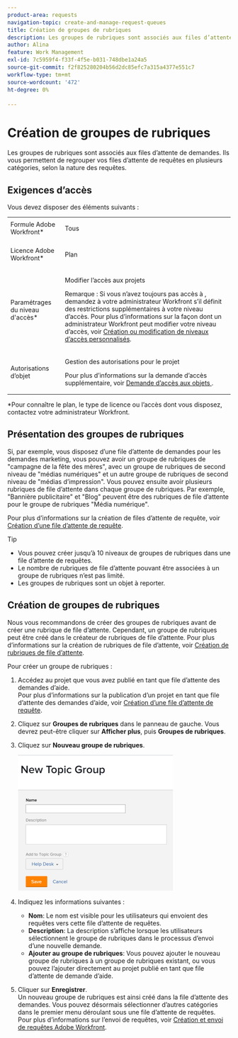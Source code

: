 ```yaml
---
product-area: requests
navigation-topic: create-and-manage-request-queues
title: Création de groupes de rubriques
description: Les groupes de rubriques sont associés aux files d’attente de demandes. Ils vous permettent de regrouper vos files d’attente de requêtes en plusieurs catégories, selon la nature des requêtes.
author: Alina
feature: Work Management
exl-id: 7c5959f4-f33f-4f5e-b031-748dbe1a24a5
source-git-commit: f2f825280204b56d2dc85efc7a315a4377e551c7
workflow-type: tm+mt
source-wordcount: '472'
ht-degree: 0%

---
```


# Création de groupes de rubriques

Les groupes de rubriques sont associés aux files d’attente de demandes. Ils vous permettent de regrouper vos files d’attente de requêtes en plusieurs catégories, selon la nature des requêtes.

## Exigences d’accès

Vous devez disposer des éléments suivants :

<table style="table-layout:auto"> 
 <col> 
 <col> 
 <tbody> 
  <tr> 
   <td role="rowheader">Formule Adobe Workfront*</td> 
   <td> <p>Tous </p> </td> 
  </tr> 
  <tr> 
   <td role="rowheader"> <p role="rowheader">Licence Adobe Workfront*</p> </td> 
   <td> <p>Plan </p> </td> 
  </tr> 
  <tr> 
   <td role="rowheader">Paramétrages du niveau d'accès*</td> 
   <td> <p>Modifier l’accès aux projets</p> <p>Remarque : Si vous n’avez toujours pas accès à , demandez à votre administrateur Workfront s’il définit des restrictions supplémentaires à votre niveau d’accès. Pour plus d’informations sur la façon dont un administrateur Workfront peut modifier votre niveau d’accès, voir <a href="../../../administration-and-setup/add-users/configure-and-grant-access/create-modify-access-levels.md" class="MCXref xref">Création ou modification de niveaux d’accès personnalisés</a>.</p> </td> 
  </tr> 
  <tr> 
   <td role="rowheader">Autorisations d’objet</td> 
   <td> <p> Gestion des autorisations pour le projet</p> <p>Pour plus d’informations sur la demande d’accès supplémentaire, voir <a href="../../../workfront-basics/grant-and-request-access-to-objects/request-access.md" class="MCXref xref">Demande d’accès aux objets </a>.</p> </td> 
  </tr> 
 </tbody> 
</table>

&#42;Pour connaître le plan, le type de licence ou l’accès dont vous disposez, contactez votre administrateur Workfront.

## Présentation des groupes de rubriques

Si, par exemple, vous disposez d’une file d’attente de demandes pour les demandes marketing, vous pouvez avoir un groupe de rubriques de &quot;campagne de la fête des mères&quot;, avec un groupe de rubriques de second niveau de &quot;médias numériques&quot; et un autre groupe de rubriques de second niveau de &quot;médias d’impression&quot;. Vous pouvez ensuite avoir plusieurs rubriques de file d’attente dans chaque groupe de rubriques. Par exemple, &quot;Bannière publicitaire&quot; et &quot;Blog&quot; peuvent être des rubriques de file d’attente pour le groupe de rubriques &quot;Média numérique&quot;.

Pour plus d’informations sur la création de files d’attente de requête, voir [Création d’une file d’attente de requête](../../../manage-work/requests/create-and-manage-request-queues/create-request-queue.md).

>[!TIP]
>
>* Vous pouvez créer jusqu’à 10 niveaux de groupes de rubriques dans une file d’attente de requêtes.
>* Le nombre de rubriques de file d’attente pouvant être associées à un groupe de rubriques n’est pas limité.
>* Les groupes de rubriques sont un objet à reporter.
>


## Création de groupes de rubriques

Nous vous recommandons de créer des groupes de rubriques avant de créer une rubrique de file d’attente. Cependant, un groupe de rubriques peut être créé dans le créateur de rubriques de file d’attente. Pour plus d’informations sur la création de rubriques de file d’attente, voir [Création de rubriques de file d’attente](../../../manage-work/requests/create-and-manage-request-queues/create-queue-topics.md).

Pour créer un groupe de rubriques :

1. Accédez au projet que vous avez publié en tant que file d’attente des demandes d’aide.\
   Pour plus d’informations sur la publication d’un projet en tant que file d’attente des demandes d’aide, voir [Création d’une file d’attente de requête](../../../manage-work/requests/create-and-manage-request-queues/create-request-queue.md).

1. Cliquez sur **Groupes de rubriques** dans le panneau de gauche. Vous devrez peut-être cliquer sur **Afficher plus**, puis **Groupes de rubriques**.
1. Cliquez sur **Nouveau groupe de rubriques**.

   ![](assets/new-topic-group-box-nwe-350x306.png)

1. Indiquez les informations suivantes :

   * **Nom**: Le nom est visible pour les utilisateurs qui envoient des requêtes vers cette file d’attente de requêtes.
   * **Description**: La description s’affiche lorsque les utilisateurs sélectionnent le groupe de rubriques dans le processus d’envoi d’une nouvelle demande.
   * **Ajouter au groupe de rubriques**: Vous pouvez ajouter le nouveau groupe de rubriques à un groupe de rubriques existant, ou vous pouvez l’ajouter directement au projet publié en tant que file d’attente de demande d’aide.

1. Cliquer sur **Enregistrer**.\
   Un nouveau groupe de rubriques est ainsi créé dans la file d’attente des demandes. Vous pouvez désormais sélectionner d’autres catégories dans le premier menu déroulant sous une file d’attente de requêtes.\
   Pour plus d’informations sur l’envoi de requêtes, voir [Création et envoi de requêtes Adobe Workfront](../../../manage-work/requests/create-requests/create-submit-requests.md).
